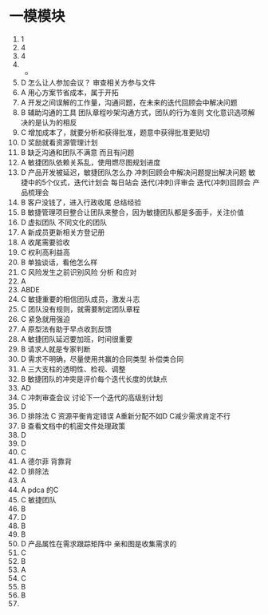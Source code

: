 # 一模模块

1. 1
2. 4
3. 4
4. -
5. D 怎么让人参加会议？ 审查相关方参与文件
6. A 用心方案节省成本，属于开拓
7. A  开发之间误解的工作量，沟通问题，在未来的迭代回顾会中解决问题
8. B 辅助沟通的工具 团队章程吵架沟通方式，团队的行为准则   文化意识选项解决的是认为的相反
9. C 增加成本了，就要分析和获得批准，题意中获得批准更贴切
10. D 奖励就看资源管理计划
11. B 缺乏沟通和团队不满意 而且有问题
12. A 敏捷团队依赖关系乱，使用燃尽图规划进度
13. D  产品开发被延迟，敏捷团队怎么办 冲刺回顾会中解决问题提出解决问题   敏捷中的5个仪式，迭代计划会  每日站会 迭代(冲刺)评审会  迭代(冲刺)回顾会  产品梳理会
14. B 客户没钱了，进入行政收尾 总结经验
15. B 敏捷管理项目整合让团队来整合，因为敏捷团队都是多面手，关注价值
16. D  虚拟团队 不同文化的团队
17. A 新成员更新相关方登记册
18. A 收尾需要验收
19. C 权利高利益高
20. B 单独谈话，看他怎么样
21. C 风险发生之前识别风险 分析 和应对
22. A
23. ABDE
24. C 敏捷重要的相信团队成员，激发斗志
25. C 团队没有规则，就需要制定团队章程
26. C 紧急就用强迫
27. A 原型法有助于早点收到反馈
28. A 敏捷团队延迟要加班，时间很重要
29. B 请求人就是专家判断
30. D 需求不明确，尽量使用共赢的合同类型  补偿类合同
31. A 三大支柱的透明性、检视、调整 
32. B 敏捷团队的冲突是评价每个迭代长度的优缺点
33. AD
34. C  冲刺审查会议 讨论下一个迭代的高级别计划
35. D
36. D  排除法 C 资源平衡肯定错误  A重新分配不如D C减少需求肯定不行
37. B 查看文档中的机密文件处理政策
38. D
39. D
40. C
41. A 德尔菲 背靠背
42. D 排除法
43. A
44. A pdca 的C
45. C 敏捷团队
46. B
47. D
48. B
49. B
50. D 产品属性在需求跟踪矩阵中 亲和图是收集需求的
51. C
52. B
53. A
54. C
55. B
56. B
57. 